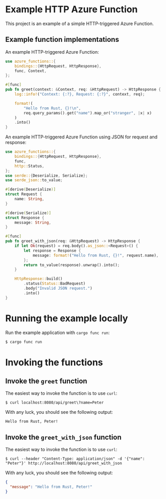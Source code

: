 # Example HTTP Azure Function

This project is an example of a simple HTTP-triggered Azure Function.

## Example function implementations

An example HTTP-triggered Azure Function:

```rust
use azure_functions::{
    bindings::{HttpRequest, HttpResponse},
    func, Context,
};

#[func]
pub fn greet(context: &Context, req: &HttpRequest) -> HttpResponse {
    log::info!("Context: {:?}, Request: {:?}", context, req);

    format!(
        "Hello from Rust, {}!\n",
        req.query_params().get("name").map_or("stranger", |x| x)
    )
    .into()
}
```

An example HTTP-triggered Azure Function using JSON for request and response:

```rust
use azure_functions::{
    bindings::{HttpRequest, HttpResponse},
    func,
    http::Status,
};
use serde::{Deserialize, Serialize};
use serde_json::to_value;

#[derive(Deserialize)]
struct Request {
    name: String,
}

#[derive(Serialize)]
struct Response {
    message: String,
}

#[func]
pub fn greet_with_json(req: &HttpRequest) -> HttpResponse {
    if let Ok(request) = req.body().as_json::<Request>() {
        let response = Response {
            message: format!("Hello from Rust, {}!", request.name),
        };
        return to_value(response).unwrap().into();
    }

    HttpResponse::build()
        .status(Status::BadRequest)
        .body("Invalid JSON request.")
        .into()
}
```

# Running the example locally

Run the example application with `cargo func run`:

```bash
$ cargo func run
```

# Invoking the functions

## Invoke the `greet` function

The easiest way to invoke the function is to use `curl`:

```
$ curl localhost:8080/api/greet\?name=Peter
```

With any luck, you should see the following output:

```
Hello from Rust, Peter!
```

## Invoke the `greet_with_json` function

The easiest way to invoke the function is to use `curl`:

```
$ curl --header "Content-Type: application/json" -d '{"name": "Peter"}' http://localhost:8080/api/greet_with_json
```

With any luck, you should see the following output:

```json
{
  "message": "Hello from Rust, Peter!"
}
```
